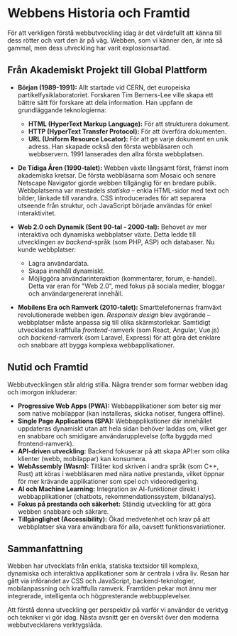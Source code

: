 # Webbens Historia och Framtid

För att verkligen förstå webbutveckling idag är det värdefullt att känna till dess rötter och vart den är på väg. Webben, som vi känner den, är inte så gammal, men dess utveckling har varit explosionsartad.

## Från Akademiskt Projekt till Global Plattform

*   **Början (1989-1991):** Allt startade vid CERN, det europeiska partikelfysiklaboratoriet. Forskaren Tim Berners-Lee ville skapa ett bättre sätt för forskare att dela information. Han uppfann de grundläggande teknologierna:
    *   **HTML (HyperText Markup Language):** För att strukturera dokument.
    *   **HTTP (HyperText Transfer Protocol):** För att överföra dokumenten.
    *   **URL (Uniform Resource Locator):** För att ge varje dokument en unik adress.
    Han skapade också den första webbläsaren och webbservern. 1991 lanserades den allra första webbplatsen.

*   **De Tidiga Åren (1990-talet):** Webben växte långsamt först, främst inom akademiska kretsar. De första webbläsarna som Mosaic och senare Netscape Navigator gjorde webben tillgänglig för en bredare publik. Webbplatserna var mestadels *statiska* – enkla HTML-sidor med text och bilder, länkade till varandra. CSS introducerades för att separera utseende från struktur, och JavaScript började användas för enkel interaktivitet.

*   **Web 2.0 och Dynamik (Sent 90-tal - 2000-tal):** Behovet av mer interaktiva och dynamiska webbplatser växte. Detta ledde till utvecklingen av *backend*-språk (som PHP, ASP) och databaser. Nu kunde webbplatser:
    *   Lagra användardata.
    *   Skapa innehåll dynamiskt.
    *   Möjliggöra användarinteraktion (kommentarer, forum, e-handel).
    Detta var eran för "Web 2.0", med fokus på sociala medier, bloggar och användargenererat innehåll.

*   **Mobilens Era och Ramverk (2010-talet):** Smarttelefonernas framväxt revolutionerade webben igen. *Responsiv design* blev avgörande – webbplatser måste anpassa sig till olika skärmstorlekar. Samtidigt utvecklades kraftfulla *frontend*-ramverk (som React, Angular, Vue.js) och *backend*-ramverk (som Laravel, Express) för att göra det enklare och snabbare att bygga komplexa webbapplikationer.

## Nutid och Framtid

Webbutvecklingen står aldrig stilla. Några trender som formar webben idag och imorgon inkluderar:

*   **Progressive Web Apps (PWA):** Webbapplikationer som beter sig mer som native mobilappar (kan installeras, skicka notiser, fungera offline).
*   **Single Page Applications (SPA):** Webbapplikationer där innehållet uppdateras dynamiskt utan att hela sidan behöver laddas om, vilket ger en snabbare och smidigare användarupplevelse (ofta byggda med frontend-ramverk).
*   **API-driven utveckling:** Backend fokuserar på att skapa API:er som olika klienter (webb, mobilappar) kan konsumera.
*   **WebAssembly (Wasm):** Tillåter kod skriven i andra språk (som C++, Rust) att köras i webbläsaren med nära native prestanda, vilket öppnar för mer krävande applikationer som spel och videoredigering.
*   **AI och Machine Learning:** Integration av AI-funktioner direkt i webbapplikationer (chatbots, rekommendationssystem, bildanalys).
*   **Fokus på prestanda och säkerhet:** Ständig utveckling för att göra webben snabbare och säkrare.
*   **Tillgänglighet (Accessibility):** Ökad medvetenhet och krav på att webbplatser ska vara användbara för alla, oavsett funktionsvariationer.

## Sammanfattning

Webben har utvecklats från enkla, statiska textsidor till komplexa, dynamiska och interaktiva applikationer som är centrala i våra liv. Resan har gått via införandet av CSS och JavaScript, backend-teknologier, mobilanpassning och kraftfulla ramverk. Framtiden pekar mot ännu mer integrerade, intelligenta och högpresterande webbupplevelser.

Att förstå denna utveckling ger perspektiv på varför vi använder de verktyg och tekniker vi gör idag. Nästa avsnitt ger en översikt över den moderna webbutvecklarens verktygslåda.
